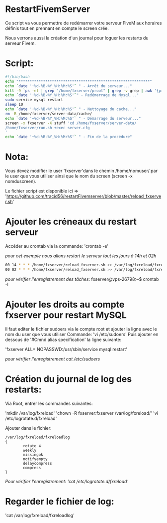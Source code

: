 # RestartFivemServer

Ce script va vous permettre de redémarrer votre serveur FiveM aux horaires définis tout en prennant en compte le screen crée.

Nous verrons aussi la création d'un journal pour loguer les restarts du serveur Fivem.

# Script:
```bash
#!/bin/bash
echo "***********************************************************"
echo `date '+%d-%B-%Y_%H:%M:%S'` " - Arrêt du serveur..."
kill -9 `ps -ef | grep "/home/fxserver/proot" | grep -v grep | awk '{print $2}'`
echo `date '+%d-%B-%Y_%H:%M:%S'`" - Redémarrage de Mysql..."
sudo service mysql restart
sleep 10
echo `date '+%d-%B-%Y_%H:%M:%S'` " - Nettoyage du cache..."
rm -R /home/fxserver/server-data/cache/
echo `date '+%d-%B-%Y_%H:%M:%S'` " - Démarrage du serveur..."
screen -x fxserver -X stuff 'cd /home/fxserver/server-data/
/home/fxserver/run.sh +exec server.cfg
'
echo `date '+%d-%B-%Y_%H:%M:%S'` " - Fin de la procédure"
```
# Nota:
Vous devez modifier le user 'fxserver'dans le chemin /home/nomuser/ par le user que vous utiliser ainsi que le nom du screen (screen -x nomduscreen).

Le fichier script est disponible ici => 'https://github.com/tracid56/restartFivemserver/blob/master/reload_fxserver.sh'

# Ajouter les créneaux du restart serveur
Accéder au crontab via la commande: 'crontab -e'

*pour cet exemple nous allons restart le serveur tout les jours à 14h et 02h*

```bash
00 14 * * * /home/fxserver/reload_fxserver.sh >> /var/log/fxreload/fxreloadlog
00 02 * * * /home/fxserver/reload_fxserver.sh >> /var/log/fxreload/fxreloadlog
```

*pour vérifier l'enregistrement des tâches*:
fxserver@vps-26798:~$ crontab -l

# Ajouter les droits au compte fxserver pour restart MySQL
Il faut editer le fichier sudoers via le compte root et ajouter la ligne avec le nom du user que vous utiliser
Commande: 'vi /etc/sudoers'
Puis ajouter en dessous de '#Cmnd alias specification' la ligne suivante:

'fxserver ALL= NOPASSWD:/usr/sbin/service mysql restart'

*pour vérifier l'enregistrement cat /etc/sudoers*

# Création du journal de log des restarts:
Via Root, entrer les commandes suivantes:

'mkdir /var/log/fxreload'
'chown -R fxserver:fxserver /var/log/fxreload/'
'vi /etc/logrotate.d/fxreload'

Ajouter dans le fichier:
```
/var/log/fxreload/fxreloadlog
{
        rotate 4
        weekly
        missingok
        notifyempty
        delaycompress
        compress
}
```
*Pour vérifier l'enregistrement: 'cat /etc/logrotate.d/fxreload'*

# Regarder le fichier de log:
'cat /var/log/fxreload/fxreloadlog'





